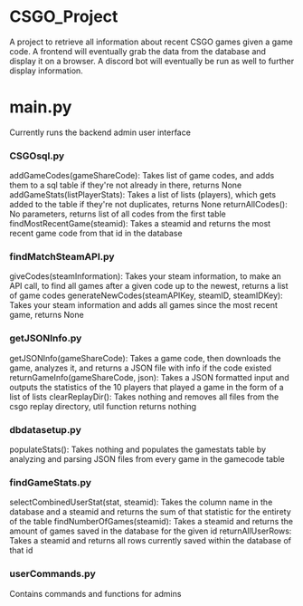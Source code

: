 # CSGO_Project
A project to retrieve all information about recent CSGO games given a game code. A frontend will eventually grab the data from the database and display it on a browser. A discord bot will eventually be run as well to further display information.

# main.py
Currently runs the backend admin user interface


### CSGOsql.py 
addGameCodes(gameShareCode): Takes list of game codes, and adds them to a sql table if they're not already in there, returns None
addGameStats(listPlayerStats): Takes a list of lists (players), which gets added to the table if they're not duplicates, returns None
returnAllCodes(): No parameters, returns list of all codes from the first table
findMostRecentGame(steamid): Takes a steamid and returns the most recent game code from that id in the database

### findMatchSteamAPI.py
giveCodes(steamInformation): Takes your steam information, to make an API call, to find all games after a given code up to the newest, returns a list of game codes
generateNewCodes(steamAPIKey, steamID, steamIDKey): Takes your steam information and adds all games since the most recent game, returns None

### getJSONInfo.py
getJSONInfo(gameShareCode): Takes a game code, then downloads the game, analyzes it, and returns a JSON file with info if the code existed
returnGameInfo(gameShareCode, json): Takes a JSON formatted input and outputs the statistics of the 10 players that played a game in the form of a list of lists
clearReplayDir(): Takes nothing and removes all files from the csgo replay directory, util function returns nothing

### dbdatasetup.py
populateStats(): Takes nothing and populates the gamestats table by analyzing and parsing JSON files from every game in the gamecode table

### findGameStats.py
selectCombinedUserStat(stat, steamid): Takes the column name in the database and a steamid and returns the sum of that statistic for the entirety of the table
findNumberOfGames(steamid): Takes a steamid and returns the amount of games saved in the database for the given id
returnAllUserRows: Takes a steamid and returns all rows currently saved within the database of that id

### userCommands.py
Contains commands and functions for admins